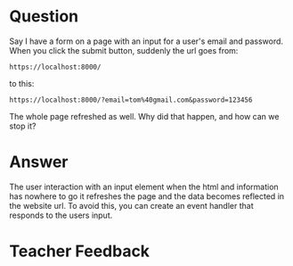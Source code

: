 # Question
Say I have a form on a page with an input for a user's email and password. When you click the submit button, suddenly the url goes from:

```plaintext
https://localhost:8000/
```
to this:
```plaintext
https://localhost:8000/?email=tom%40gmail.com&password=123456
```

The whole page refreshed as well. Why did that happen, and how can we stop it?

# Answer
The user interaction with an input element when the html and information has nowhere to go it refreshes the page and the data becomes reflected in the website url. To avoid this, you can create an event handler that responds to the users input.

# Teacher Feedback